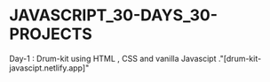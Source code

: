 # JAVASCRIPT_30-DAYS_30-PROJECTS

Day-1 : Drum-kit using HTML , CSS and vanilla Javascipt ."[drum-kit-javascipt.netlify.app]"
